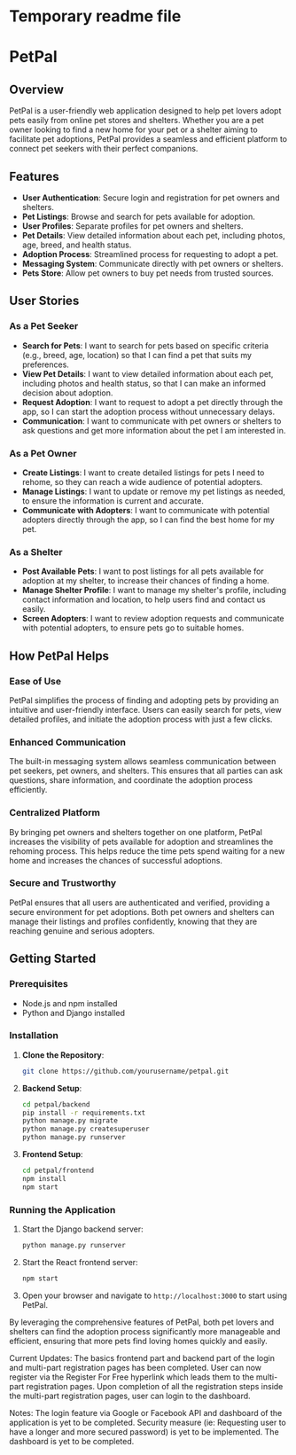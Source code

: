 # Temporary readme file
# PetPal

## Overview

PetPal is a user-friendly web application designed to help pet lovers adopt pets easily from online pet stores and shelters. Whether you are a pet owner looking to find a new home for your pet or a shelter aiming to facilitate pet adoptions, PetPal provides a seamless and efficient platform to connect pet seekers with their perfect companions.

## Features

- **User Authentication**: Secure login and registration for pet owners and shelters.
- **Pet Listings**: Browse and search for pets available for adoption.
- **User Profiles**: Separate profiles for pet owners and shelters.
- **Pet Details**: View detailed information about each pet, including photos, age, breed, and health status.
- **Adoption Process**: Streamlined process for requesting to adopt a pet.
- **Messaging System**: Communicate directly with pet owners or shelters.
- **Pets Store**: Allow pet owners to buy pet needs from trusted sources.

## User Stories

### As a Pet Seeker

- **Search for Pets**: I want to search for pets based on specific criteria (e.g., breed, age, location) so that I can find a pet that suits my preferences.
- **View Pet Details**: I want to view detailed information about each pet, including photos and health status, so that I can make an informed decision about adoption.
- **Request Adoption**: I want to request to adopt a pet directly through the app, so I can start the adoption process without unnecessary delays.
- **Communication**: I want to communicate with pet owners or shelters to ask questions and get more information about the pet I am interested in.

### As a Pet Owner

- **Create Listings**: I want to create detailed listings for pets I need to rehome, so they can reach a wide audience of potential adopters.
- **Manage Listings**: I want to update or remove my pet listings as needed, to ensure the information is current and accurate.
- **Communicate with Adopters**: I want to communicate with potential adopters directly through the app, so I can find the best home for my pet.

### As a Shelter

- **Post Available Pets**: I want to post listings for all pets available for adoption at my shelter, to increase their chances of finding a home.
- **Manage Shelter Profile**: I want to manage my shelter's profile, including contact information and location, to help users find and contact us easily.
- **Screen Adopters**: I want to review adoption requests and communicate with potential adopters, to ensure pets go to suitable homes.

## How PetPal Helps

### Ease of Use

PetPal simplifies the process of finding and adopting pets by providing an intuitive and user-friendly interface. Users can easily search for pets, view detailed profiles, and initiate the adoption process with just a few clicks.

### Enhanced Communication

The built-in messaging system allows seamless communication between pet seekers, pet owners, and shelters. This ensures that all parties can ask questions, share information, and coordinate the adoption process efficiently.

### Centralized Platform

By bringing pet owners and shelters together on one platform, PetPal increases the visibility of pets available for adoption and streamlines the rehoming process. This helps reduce the time pets spend waiting for a new home and increases the chances of successful adoptions.

### Secure and Trustworthy

PetPal ensures that all users are authenticated and verified, providing a secure environment for pet adoptions. Both pet owners and shelters can manage their listings and profiles confidently, knowing that they are reaching genuine and serious adopters.

## Getting Started

### Prerequisites

- Node.js and npm installed
- Python and Django installed

### Installation

1. **Clone the Repository**:
   ```sh
   git clone https://github.com/yourusername/petpal.git
   ```

2. **Backend Setup**:
   ```sh
   cd petpal/backend
   pip install -r requirements.txt
   python manage.py migrate
   python manage.py createsuperuser
   python manage.py runserver
   ```

3. **Frontend Setup**:
   ```sh
   cd petpal/frontend
   npm install
   npm start
   ```

### Running the Application

1. Start the Django backend server:
   ```sh
   python manage.py runserver
   ```

2. Start the React frontend server:
   ```sh
   npm start
   ```

3. Open your browser and navigate to `http://localhost:3000` to start using PetPal.


By leveraging the comprehensive features of PetPal, both pet lovers and shelters can find the adoption process significantly more manageable and efficient, ensuring that more pets find loving homes quickly and easily.


Current Updates: The basics frontend part and backend part of the login and multi-part registration pages has been completed. User can now register via the Register For Free hyperlink which leads them to the multi-part registration pages. Upon completion of all the registration steps inside the multi-part registration pages, user can login to the dashboard.

Notes: The login feature via Google or Facebook API and dashboard of the application is yet to be completed. Security measure (ie: Requesting user to have a longer and more secured password) is yet to be implemented. The dashboard is yet to be completed.
